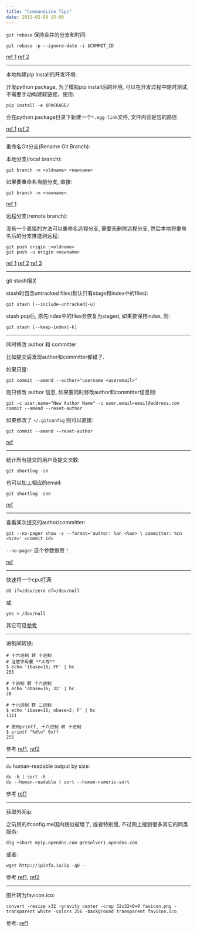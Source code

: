 ```yaml
---
title: "CommandLine Tips"
date: 2015-02-09 15:00
---
```


`git rebase` 保持合并的分支和时间:

	git rebase -p --ignore-date -i $COMMIT_ID

[ref 1](http://stackoverflow.com/questions/10016707/git-rebase-branch-with-merged-children)
[ref 2](http://stackoverflow.com/questions/2973996/git-rebase-without-changing-commit-timestamps)

---

本地构建pip install的开发环境:

开发python package, 为了模拟pip install后的环境, 可以在开发过程中随时测试, 不需要手动构建软链接，使用:

	pip install -e $PACKAGE/

会在python package目录下新建一个`*.egg-link`文件, 文件内容是包的路径.

[ref 1](http://stackoverflow.com/questions/7926060/python-package-install-using-pip-to-source-doesnt-create-a-symlink)
[ref 2](https://docs.djangoproject.com/en/1.7/topics/install/)

---

重命名Git分支(Rename Git Branch):

本地分支(local branch):

    git branch -m <oldname> <newname>

如果要重命名当前分支, 直接:

    git branch -m <newname>

[ref 1](http://stackoverflow.com/questions/6591213/rename-local-git-branch)

远程分支(remote branch):

没有一个直接的方法可以重命名远程分支, 需要先删除远程分支, 然后本地将重命名后的分支推送到远程:

    git push origin :<oldname>
    git push -u origin <newname>

[ref 1](http://blog.changecong.com/2012/10/rename-a-remote-branch-on-github/)
[ref 2](http://www.benjaminlhaas.com/blog/locally-and-remotely-renaming-branch-git)
[ref 3](http://stackoverflow.com/questions/1526794/rename-master-branch-for-both-local-and-remote-git-repositories)

---

git stash相关

stash时包含untracked files(默认只有stage和index中的files):

	git stash [--include-untracked|-u]

stash pop后, 原先index中的files会恢复为staged, 如果要保持index, 则:

	git stash [--keep-index|-k]

---

同时修改 author 和 committer

比如提交后发现author和committer都错了.

如果只是:

	git commit --amend --author="username <useremail>"

则只修改 author 信息, 如果要同时修改author和committer信息则:

	git -c user.name="New Author Name" -c user.email=email@address.com commit --amend --reset-author

如果修改了 `~/.gitconfig` 则可以直接:

	git commit --amend --reset-author

[ref](http://stackoverflow.com/a/1320317/1276501)

---

统计所有提交的用户及提交次数:

	git shortlog -sn

也可以加上相应的email:

	git shortlog -sne

[ref](http://blog.vogella.com/2013/02/26/git-how-to-determine-the-committers-or-authors-in-a-git-repository-by-lars-vogel/)

---

查看某次提交的author/committer:

	git --no-pager show -s --format='author: %an <%ae> \ committer: %cn <%ce>' <commit_id>

`--no-pager` 这个参数很赞！

[ref](http://www.quora.com/Whats-the-simplest-git-command-to-get-a-commits-author-and-their-email-address-if-available)

---

快速将一个cpu打满:

    dd if=/dev/zero of=/dev/null

或:

    yes > /dev/null

其它可见[参考](http://stackoverflow.com/questions/2925606/how-to-create-a-cpu-spike-with-a-bash-command)

---

进制间转换:

    # 十六进制 转 十进制
    # 注意字母要 **大写**
    $ echo 'ibase=16; FF' | bc
    255

    # 十进制 转 十六进制
    $ echo 'obase=16; 32' | bc
    20

    # 十六进制 转 二进制
    $ echo 'ibase=16; obase=2; F' | bc
    1111

    # 使用printf, 十六进制 转 十进制
    $ printf "%d\n" 0xff
    255

参考 [ref1](http://www.cyberciti.biz/faq/linux-unix-convert-hex-to-decimal-number/), [ref2](http://www.linuxnix.com/2012/05/convert-binaryhex-oct-decimal-linuxunix.html)

---

`du` human-readable output by size:

    du -h | sort -h
    du --human-readable | sort --human-numeric-sort

参考 [ref1](http://www.cyberciti.biz/faq/how-do-i-sort-du-h-output-by-size-under-linux/)

---

获取外网ip:

之前用的ifconfig.me国内貌似被墙了, 或者特别慢, 不过网上搜到很多其它的同类服务:

    dig +short myip.opendns.com @resolver1.opendns.com

或者:

    wget http://ipinfo.io/ip -qO -

参考 [ref1](http://unix.stackexchange.com/questions/22615/how-can-i-get-my-external-ip-address-in-bash), [ref2](http://askubuntu.com/questions/95910/command-for-determining-my-public-ip)

---

图片转为favicon.ico:

    convert -resize x32 -gravity center -crop 32x32+0+0 favicon.png -transparent white -colors 256 -background transparent favicon.ico

参考: [ref1](http://stackoverflow.com/questions/3185677/converting-gifs-pngs-and-jpgs-to-ico-files-using-imagemagick)

